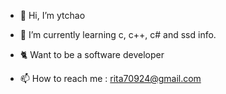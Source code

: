- 👋 Hi, I’m ytchao
- 🌱 I’m currently learning c, c++, c# and ssd info.
- 🐈 Want to be a software developer

- 📫 How to reach me : rita70924@gmail.com

<!---
ytchao1129/ytchao1129 is a ✨ special ✨ repository because its `README.md` (this file) appears on your GitHub profile.
You can click the Preview link to take a look at your changes.
--->
